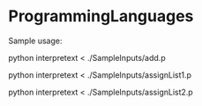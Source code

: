 ProgrammingLanguages
====================

Sample usage: 

python interpretext < ./SampleInputs/add.p

python interpretext < ./SampleInputs/assignList1.p

python interpretext < ./SampleInputs/assignList2.p
